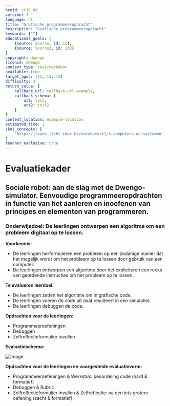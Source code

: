 ```yaml
---
hruid: ct10_09
version: 3
language: nl
title: "Grafische programmeeropdracht"
description: "Grafische programmeeropdracht"
keywords: [""]
educational_goals: [
    {source: Source, id: id}, 
    {source: Source2, id: id2}
]
copyright: dwengo
licence: dwengo
content_type: text/markdown
available: true
target_ages: [12, 13, 14]
difficulty: 3
return_value: {
    callback_url: callback-url-example,
    callback_schema: {
        att: test,
        att2: test2
    }
}
content_location: example-location
estimated_time: 1
skos_concepts: [
    'http://ilearn.ilabt.imec.be/vocab/curr1/s-computers-en-systemen'
]
teacher_exclusive: true
---
```


# Evaluatiekader

## Sociale robot: aan de slag met de Dwengo-simulator. Eenvoudige programmeeropdrachten in functie van het aanleren en inoefenen van principes en elementen van programmeren.  

### Onderwijsdoel: De leerlingen ontwerpen een algoritme om een probleem digitaal op te lossen.

**Voorkennis:**
- De leerlingen herformuleren een probleem op een zodanige manier dat het mogelijk wordt om het probleem op te lossen door gebruik van een computer.<br>
- De leerlingen ontwerpen een algoritme door het expliciteren een reeks van geordende instructies om het probleem op te lossen.

**Te evalueren leerdoel:** 
- De leerlingen zetten het algoritme om in grafische code.<br>
- De leerlingen voeren de code uit (wat resulteert in een simulatie).<br>
- De leerlingen debuggen de code.

**Opdrachten voor de leerlingen:**<br>
- Programmeeroefeningen
- Debuggen
- Zelfreflectieformulier invullen

**Evaluatieschema:**

![image](https://github.com/dwengovzw/learning_content/assets/48352335/cc71fb59-508d-436e-945f-a1db09825d6e)

**Opdrachten voor de leerlingen en voorgestelde evaluatievorm:**<br>
- Programmeeroefeningen & Werkstuk: beoordeling code (hard & formatief)<br>
- Debuggen & Rubric<br>
- Zelfreflectieformulier invullen & Zelfreflectie: na een iets grotere oefening (zacht & formatief)<br>
